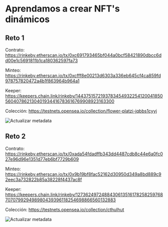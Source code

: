 # Aprendamos a crear NFT's dinámicos

## Reto 1
Contrato:
https://rinkeby.etherscan.io/tx/0xc691793465bf044a0bcf58421890dbcc6dd00e1c5691811b1ca180362597fa73

Minteo:
https://rinkeby.etherscan.io/tx/0xcfff8e00213d6303a336eb645cf4ca859fd978757820472a4b1f863964b964a1

Keeper:
https://keepers.chain.link/rinkeby/1443751572193783454932254120041850560407862130401934416783616769908923163300

Colección:
https://testnets.opensea.io/collection/flower-platzi-jqbbs1cyyj

![Actualizar metadata](https://i.imgur.com/DbSGtHO.jpg)

## Reto 2
Contrato:
https://rinkeby.etherscan.io/tx/0xada54fdadffb343dd4487cdb8c44e6a0fc027e96d96e1351d77eb6bf7729b609

Minteo:
https://rinkeby.etherscan.io/tx/0x9b19bf8fac52162d30950d349a8bd889c92eec3a732822b85a38228f4437ac8f

Keeper:
https://keepers.chain.link/rinkeby/1273624972488430613516178258259768707079929498980439396118254698866560132883

Colección:
https://testnets.opensea.io/collection/cthulhut

![Actualizar metadata](https://i.imgur.com/MY3ASM5.jpg)



